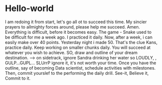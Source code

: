 # Hello-world
I am redoing it from start, let's go all ot to succeed this time. My sincier prayers to allmighty forces around, please help me succeed.  Amen.
Everything is difficult, before it becomes easy. 
The game - Snake used to be difficult for me a week ago. I practiced it daily. Now, after a week, i can easily make over 40 points. Yesterday night i made 50. 
That's the clue Kans, practice daily. 
Keep working on smaller chunks daily. 
You will succeed at whatever you wish to achieve. 
SO, draw and outline of your dream destination.  --> on sidetrack, ignore Sandra drinking her water so LOUDLY, , GULP...GUPL...  SLUrrP
ignore it, it's not worth your time. 
Once you have the outline, say of becoming Data scientist, schedule activities with milestones.
Then, commit yourslef to the performing the daily drill.
See-it, Believe it, Commit to it. 
